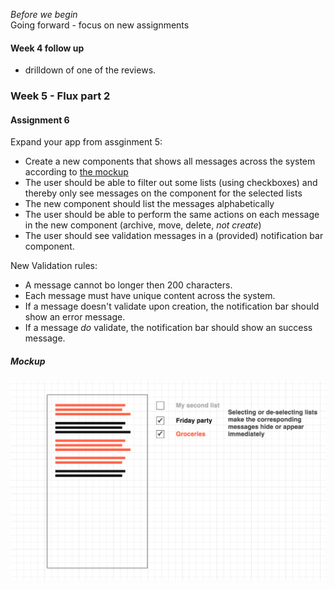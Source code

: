 _Before we begin_  
Going forward - focus on new assignments

#### Week 4 follow up
* drilldown of one of the reviews. 

### Week 5 - Flux part 2

#### Assignment 6

Expand your app from assginment 5:

- Create a new components that shows all messages across the system according to [the mockup](https://github.com/e-conomic/client-side-application-course/blob/master/public/week5/readme.md#mockup)
- The user should be able to filter out some lists (using checkboxes) and thereby only see messages on the component for the selected lists
- The new component should list the messages alphabetically
- The user should be able to perform the same actions on each message in the new component (archive, move, delete, _not create_)
- The user should see validation messages in a (provided) notification bar component.

New Validation rules:

- A message cannot bo longer then 200 characters.
- Each message must have unique content across the system.
- If a message doesn't validate upon creation, the notification bar should show an error message.
- If a message _do_ validate, the notification bar should show an success message.

##### Mockup
<img width=700 src="https://github.com/e-conomic/client-side-application-course/blob/master/public/week5/mockup.png" />
